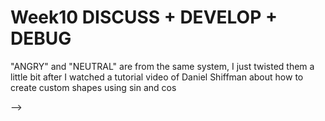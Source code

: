 # Week10 DISCUSS + DEVELOP + DEBUG


"ANGRY" and "NEUTRAL" are from the same system, I just twisted them a little bit after I watched a tutorial video of Daniel Shiffman about how to create custom shapes using sin and cos 

--> 
